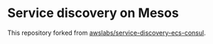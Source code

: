 Service discovery on Mesos
==========================

This repository forked from [awslabs/service-discovery-ecs-consul](https://github.com/awslabs/service-discovery-ecs-consul).
